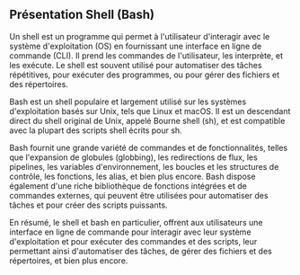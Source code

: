 ## Présentation Shell (Bash)

Un shell est un programme qui permet à l'utilisateur d'interagir avec le système d'exploitation (OS) en fournissant une interface en ligne de commande (CLI). Il prend les commandes de l'utilisateur, les interprète, et les exécute. Le shell est souvent utilisé pour automatiser des tâches répétitives, pour exécuter des programmes, ou pour gérer des fichiers et des répertoires.

Bash est un shell populaire et largement utilisé sur les systèmes d'exploitation basés sur Unix, tels que Linux et macOS. Il est un descendant direct du shell original de Unix, appelé Bourne shell (sh), et est compatible avec la plupart des scripts shell écrits pour sh.

Bash fournit une grande variété de commandes et de fonctionnalités, telles que l'expansion de globules (globbing), les redirections de flux, les pipelines, les variables d'environnement, les boucles et les structures de contrôle, les fonctions, les alias, et bien plus encore. Bash dispose également d'une riche bibliothèque de fonctions intégrées et de commandes externes, qui peuvent être utilisées pour automatiser des tâches et pour créer des scripts puissants.

En résumé, le shell et bash en particulier, offrent aux utilisateurs une interface en ligne de commande pour interagir avec leur système d'exploitation et pour exécuter des commandes et des scripts, leur permettant ainsi d'automatiser des tâches, de gérer des fichiers et des répertoires, et bien plus encore.
